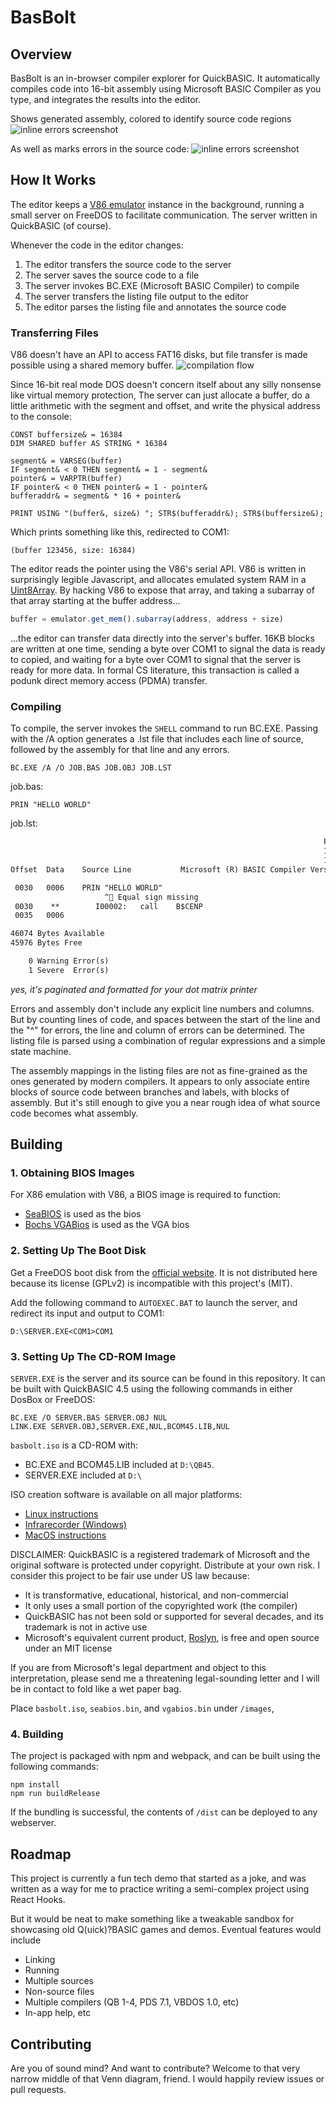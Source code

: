 # BasBolt

## Overview
BasBolt is an in-browser compiler explorer for QuickBASIC. It automatically
compiles code into 16-bit assembly using Microsoft BASIC Compiler as you type, 
and integrates the results into the editor.

Shows generated assembly, colored to identify source code regions
![inline errors screenshot](doc/nibbles.png)

As well as marks errors in the source code:
![inline errors screenshot](doc/error.png)

## How It Works
The editor keeps a [V86 emulator](https://copy.sh/v86) instance in the background, running a small server on FreeDOS to facilitate communication. The server written in QuickBASIC (of course). 

Whenever the code in the editor changes:
 1. The editor transfers the source code to the server
 2. The server saves the source code to a file
 3. The server invokes BC.EXE (Microsoft BASIC Compiler) to compile
 4. The server transfers the listing file output to the editor
 5. The editor parses the listing file and annotates the source code

 ### Transferring Files

V86 doesn't have an API to access FAT16 disks, but file transfer is made possible using a shared memory buffer. 
![compilation flow](doc/compilation.png)


Since 16-bit real mode DOS doesn't concern itself about any silly nonsense like virtual memory protection, The server can just allocate a buffer, do a little arithmetic with the segment and offset, and write the physical address to the console:
```basic
CONST buffersize& = 16384
DIM SHARED buffer AS STRING * 16384

segment& = VARSEG(buffer)
IF segment& < 0 THEN segment& = 1 - segment&
pointer& = VARPTR(buffer)
IF pointer& < 0 THEN pointer& = 1 - pointer&
bufferaddr& = segment& * 16 + pointer&

PRINT USING "(buffer&, size&) "; STR$(bufferaddr&); STR$(buffersize&);
```
Which prints something like this, redirected to COM1:
``` 
(buffer 123456, size: 16384)
```

The editor reads the pointer using the V86's serial API. V86 is written in surprisingly legible Javascript, and allocates emulated system RAM in a [Uint8Array](https://developer.mozilla.org/en-US/docs/Web/JavaScript/Reference/Global_Objects/Uint8Array). By hacking V86 to expose that array, and taking a subarray of that array starting at the buffer address...

```javascript
buffer = emulator.get_mem().subarray(address, address + size)
```
...the editor can transfer data directly into the server's buffer. 16KB blocks are written at one time, sending a byte over COM1 to signal the data is ready to copied, and waiting for a byte over COM1 to signal that the server is ready for more data. In formal CS literature, this transaction is called a podunk direct memory access (PDMA) transfer.

### Compiling 

To compile, the server invokes the `SHELL` command to run BC.EXE. Passing with the /A option generates a .lst file that includes each line of source, followed by the assembly for that line and any errors. 
```
BC.EXE /A /O JOB.BAS JOB.OBJ JOB.LST
```

job.bas:
```basic
PRIN "HELLO WORLD"
```

job.lst:
```txt
                                                                      PAGE   1
                                                                      12 Dec 20
                                                                      16:34:29
Offset  Data    Source Line           Microsoft (R) BASIC Compiler Version 7.10

 0030   0006    PRIN "HELLO WORLD"
                     ^ Equal sign missing
 0030    **        I00002:   call    B$CENP
 0035   0006    

46074 Bytes Available
45976 Bytes Free

    0 Warning Error(s)
    1 Severe  Error(s)
```
_yes, it's paginated and formatted for your dot matrix printer_

Errors and assembly don't include any explicit line numbers and columns. But by counting lines of code, and spaces between the start of the line and the "^" for errors, the line and column of errors can be determined. The listing file is parsed using a combination of regular expressions and a simple state machine.

The assembly mappings in the listing files are not as fine-grained as the ones generated by modern compilers. It appears to only associate entire blocks of source code between branches and labels, with blocks of assembly. But it's still enough to give you a near rough idea of what source code becomes what assembly.

## Building 

### 1. Obtaining BIOS Images
For X86 emulation with V86, a BIOS image is required to function:
 * [SeaBIOS](https://www.seabios.org/downloads/) is used as the bios
 * [Bochs VGABios](http://www.nongnu.org/vgabios/#DOWNLOAD) is used as the VGA bios

### 2. Setting Up The Boot Disk
Get a FreeDOS boot disk from the [official website](http://www.freedos.org/download/). It is not distributed here because its license (GPLv2) is incompatible with this project's (MIT). 

Add the following command to `AUTOEXEC.BAT` to launch the server, and redirect its input and output to COM1:
```
D:\SERVER.EXE<COM1>COM1
```

### 3. Setting Up The CD-ROM Image
 `SERVER.EXE` is the server and its source can be found in this repository. It can be built with QuickBASIC 4.5 using the following commands in either DosBox or FreeDOS:
  ```
  BC.EXE /O SERVER.BAS SERVER.OBJ NUL
  LINK.EXE SERVER.OBJ,SERVER.EXE,NUL,BCOM45.LIB,NUL
  ```

`basbolt.iso` is a CD-ROM with:
 * BC.EXE and BCOM45.LIB included at `D:\QB45`. 
 * SERVER.EXE included at `D:\`
 
 ISO creation software is available on all major platforms:
 * [Linux instructions](https://askubuntu.com/questions/136165/how-to-create-an-iso-image-from-a-bunch-of-files-on-the-file-system)
 * [Infrarecorder (Windows)](http://infrarecorder.org/)
 * [MacOS instructions](https://support.apple.com/guide/disk-utility/create-a-disk-image-dskutl11888/mac)

DISCLAIMER: QuickBASIC is a registered trademark of Microsoft and the original software is protected under copyright. Distribute at your own risk. I consider this project to be fair use under US law because:
 * It is transformative, educational, historical, and non-commercial
 * It only uses a small portion of the copyrighted work (the compiler)
 * QuickBASIC has not been sold or supported for several decades, and its trademark is not in active use
 * Microsoft's equivalent current product, [Roslyn](https://github.com/dotnet/roslyn), is free and open source under an MIT license
 
 If you are from Microsoft's legal department and object to this interpretation, please send me a threatening legal-sounding letter and I will be in contact to fold like a wet paper bag.

Place `basbolt.iso`, `seabios.bin`, and `vgabios.bin` under `/images`, 

### 4. Building

The project is packaged with npm and webpack, and can be built using the following commands:
```
npm install
npm run buildRelease
```
If the bundling is successful, the contents of `/dist` can be deployed to any webserver. 

## Roadmap
This project is currently a fun tech demo that started as a joke, and was written as a way for me to practice writing a semi-complex project using React Hooks. 

But it would be neat to make something like a tweakable sandbox for showcasing old Q(uick)?BASIC games and demos. Eventual features would include 

* Linking
* Running
* Multiple sources
* Non-source files
* Multiple compilers (QB 1-4, PDS 7.1, VBDOS 1.0, etc)
* In-app help, etc


## Contributing
Are you of sound mind? And want to contribute? Welcome to that very narrow middle of that Venn diagram, friend. I would happily review issues or pull requests.
